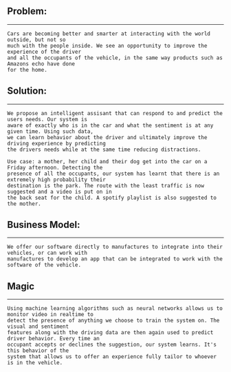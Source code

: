 ## Problem:
-------
    Cars are becoming better and smarter at interacting with the world outside, but not so 
    much with the people inside. We see an opportunity to improve the experience of the driver
    and all the occupants of the vehicle, in the same way products such as Amazons echo have done
    for the home.
    
## Solution:
-------
    We propose an intelligent assisant that can respond to and predict the users needs. Our system is
    aware of exactly who is in the car and what the sentiment is at any given time. Using such data,
    we can learn behavior about the driver and ultimately improve the driving experience by predicting
    the drivers needs while at the same time reducing distractions.
    
    Use case: a mother, her child and their dog get into the car on a Friday afternoon. Detecting the
    presence of all the occupants, our system has learnt that there is an extremely high probability their
    destination is the park. The route with the least traffic is now suggested and a video is put on in
    the back seat for the child. A spotify playlist is also suggested to the mother.
    
## Business Model:
-----
    We offer our software directly to manufactures to integrate into their vehicles, or can work with
    manufactures to develop an app that can be integrated to work with the software of the vehicle.
    

## Magic
------
    Using machine learning algorithms such as neural networks allows us to monitor video in realtime to
    detect the presence of anything we choose to train the system on. The visual and sentiment
    features along with the driving data are then again used to predict driver behavior. Every time an
    occupant accepts or declines the suggestion, our system learns. It's this behavior of the
    system that allows us to offer an experience fully tailor to whoever is in the vehicle.

